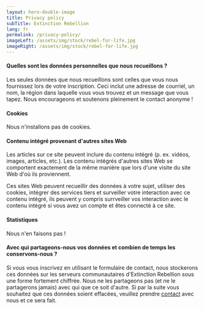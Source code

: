```yaml
---
layout: hero-double-image
title: Privacy policy
subTitle: Extinction Rebellion
lang: fr
permalink: /privacy-policy/
imageLeft: /assets/img/stock/rebel-for-life.jpg
imageRight: /assets/img/stock/rebel-for-life.jpg
---
```


#### Quelles sont les données personnelles que nous recueillons ?

Les seules données que nous recueillons sont celles que vous nous fournissez lors de votre inscription. Ceci inclut une adresse de courriel, un nom, la région dans laquelle vous vous trouvez et un message que vous tapez. Nous encourageons et soutenons pleinement le contact anonyme !

#### Cookies

Nous n'installons pas de cookies.

#### Contenu intégré provenant d'autres sites Web

Les articles sur ce site peuvent inclure du contenu intégré (p. ex. vidéos, images, articles, etc.). Les contenu intégrés d'autres sites Web se comportent exactement de la même manière que lors d'une visite du site Web d'où ils proviennent.

Ces sites Web peuvent recueillir des données à votre sujet, utiliser des cookies, intégrer des services tiers et surveiller votre interaction avec ce contenu intégré, ils peuvent y compris surrveiller vos interaction avec le contenu intégré si vous avez un compte et êtes connecté à ce site.

#### Statistiques

Nous n'en faisons pas !

#### Avec qui partageons-nous vos données et combien de temps les conservons-nous ?

Si vous vous inscrivez en utilisant le formulaire de contact, nous stockerons ces données sur les serveurs communautaires d'Extinction Rebellion sous une forme fortement chiffrée. Nous ne les partageons pas (et ne le partagerons jamais) avec qui que ce soit d'autre. Si par la suite vous souhaitez que ces données soient effacées, veuillez prendre <a href="/contact-us/">contact</a> avec nous et ce sera fait.
